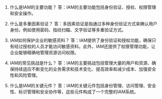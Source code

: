 

1. 什么是IAM的主要功能？ 
答：IAM的主要功能包括身份验证、授权、权限管理和安全操作。 

2. 什么是多重因素验证？ 
答：多因素验证是指通过多种身份验证方式来确认用户身份。例如使用密码、指纹扫瞄、文字验证等多重验证方式。 

3. IAM如何保护企业的敏感资料？ 
答：IAM提供了身份验证和授权功能，确保只有经过授权的人员才能访问敏感资料。此外，IAM还提供了权限管理功能，让企业能够精确地管理资源访问权限。 

4. IAM的常见挑战是什么？ 
答：IAM的主要挑战包括管理大量的用户和资源、确保持续适应不断变化的业务需求和技术变化、提高效率和减少成本、加强安全性和风险管理。 

5. 什么是IAM的关键元件？ 
答：IAM的关键元件包括身份管理、访问管理、安全性、标识管理和安全协作等，这些元件构成了一个完整的IAM系统。